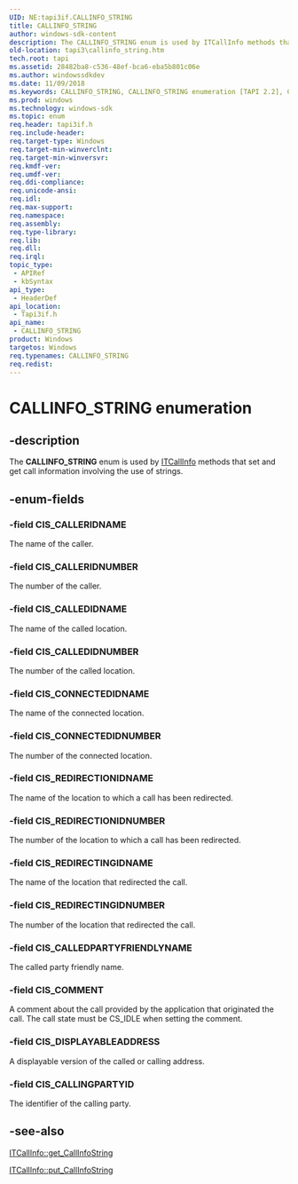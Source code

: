 ```yaml
---
UID: NE:tapi3if.CALLINFO_STRING
title: CALLINFO_STRING
author: windows-sdk-content
description: The CALLINFO_STRING enum is used by ITCallInfo methods that set and get call information involving the use of strings.
old-location: tapi3\callinfo_string.htm
tech.root: tapi
ms.assetid: 28482ba8-c536-48ef-bca6-eba5b801c06e
ms.author: windowssdkdev
ms.date: 11/09/2018
ms.keywords: CALLINFO_STRING, CALLINFO_STRING enumeration [TAPI 2.2], CIS_CALLEDIDNAME, CIS_CALLEDIDNUMBER, CIS_CALLEDPARTYFRIENDLYNAME, CIS_CALLERIDNAME, CIS_CALLERIDNUMBER, CIS_CALLINGPARTYID, CIS_COMMENT, CIS_CONNECTEDIDNAME, CIS_CONNECTEDIDNUMBER, CIS_DISPLAYABLEADDRESS, CIS_REDIRECTINGIDNAME, CIS_REDIRECTINGIDNUMBER, CIS_REDIRECTIONIDNAME, CIS_REDIRECTIONIDNUMBER, _tapi3_callinfo_string, tapi3.callinfo_string, tapi3if/CALLINFO_STRING, tapi3if/CIS_CALLEDIDNAME, tapi3if/CIS_CALLEDIDNUMBER, tapi3if/CIS_CALLEDPARTYFRIENDLYNAME, tapi3if/CIS_CALLERIDNAME, tapi3if/CIS_CALLERIDNUMBER, tapi3if/CIS_CALLINGPARTYID, tapi3if/CIS_COMMENT, tapi3if/CIS_CONNECTEDIDNAME, tapi3if/CIS_CONNECTEDIDNUMBER, tapi3if/CIS_DISPLAYABLEADDRESS, tapi3if/CIS_REDIRECTINGIDNAME, tapi3if/CIS_REDIRECTINGIDNUMBER, tapi3if/CIS_REDIRECTIONIDNAME, tapi3if/CIS_REDIRECTIONIDNUMBER
ms.prod: windows
ms.technology: windows-sdk
ms.topic: enum
req.header: tapi3if.h
req.include-header: 
req.target-type: Windows
req.target-min-winverclnt: 
req.target-min-winversvr: 
req.kmdf-ver: 
req.umdf-ver: 
req.ddi-compliance: 
req.unicode-ansi: 
req.idl: 
req.max-support: 
req.namespace: 
req.assembly: 
req.type-library: 
req.lib: 
req.dll: 
req.irql: 
topic_type:
 - APIRef
 - kbSyntax
api_type:
 - HeaderDef
api_location:
 - Tapi3if.h
api_name:
 - CALLINFO_STRING
product: Windows
targetos: Windows
req.typenames: CALLINFO_STRING
req.redist: 
---
```


# CALLINFO_STRING enumeration


## -description


The 
<b>CALLINFO_STRING</b> enum is used by 
<a href="https://msdn.microsoft.com/5209d4a1-e05b-453e-8896-2dc71f0b9af0">ITCallInfo</a> methods that set and get call information involving the use of strings.


## -enum-fields




### -field CIS_CALLERIDNAME

The name of the caller.


### -field CIS_CALLERIDNUMBER

The number of the caller.


### -field CIS_CALLEDIDNAME

The name of the called location.


### -field CIS_CALLEDIDNUMBER

The number of the called location.


### -field CIS_CONNECTEDIDNAME

The name of the connected location.


### -field CIS_CONNECTEDIDNUMBER

The number of the connected location.


### -field CIS_REDIRECTIONIDNAME

The name of the location to which a call has been redirected.


### -field CIS_REDIRECTIONIDNUMBER

The number of the location to which a call has been redirected.


### -field CIS_REDIRECTINGIDNAME

The name of the location that redirected the call.


### -field CIS_REDIRECTINGIDNUMBER

The number of the location that redirected the call.


### -field CIS_CALLEDPARTYFRIENDLYNAME

The called party friendly name.


### -field CIS_COMMENT

A comment about the call provided by the application that originated the call. The call state must be CS_IDLE when setting the comment.


### -field CIS_DISPLAYABLEADDRESS

A displayable version of the called or calling address.


### -field CIS_CALLINGPARTYID

The identifier of the calling party.


## -see-also




<a href="https://msdn.microsoft.com/248022e7-c6cf-4c46-be94-ee1b79b9f39a">ITCallInfo::get_CallInfoString</a>



<a href="https://msdn.microsoft.com/d22f1afb-e036-40d0-9a7f-61d8d24d2376">ITCallInfo::put_CallInfoString</a>
 

 

